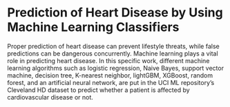 # Prediction of Heart Disease by Using Machine Learning Classifiers
Proper prediction of heart disease can prevent lifestyle threats, while false predictions can be dangerous concurrently. Machine learning plays a vital role in predicting heart disease. In this specific work, different machine learning algorithms such as logistic regression, Naive Bayes, support vector machine, decision tree, K-nearest neighbor, lightGBM, XGBoost, random forest, and an artificial neural network, are put in the UCI ML repository’s Cleveland HD dataset to predict whether a patient is affected by cardiovascular disease or not. 
